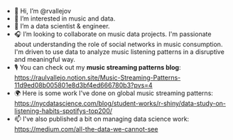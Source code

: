 - 👋 Hi, I’m @rvallejov
- 👀 I’m interested in music and data.
- 🌱 I’m a data scientist & engineer.
- 🎧 I’m looking to collaborate on music data projects. I'm passionate about understanding the role of social networks in music consumption. I'm driven to use data to analyze music listening patterns in a disruptive and meaningful way.
- 🎙️ You can check out my **music streaming patterns blog**:
  https://raulvallejo.notion.site/Music-Streaming-Patterns-11d9ed08b005801e8d3bf4ed666780b3?pvs=4
- 🌍 Here is some work I've done on global music streaming patterns:
  https://nycdatascience.com/blog/student-works/r-shiny/data-study-on-listening-habits-spotifys-top200/
- 📫 I've also published a bit on managing data science work:
  https://medium.com/all-the-data-we-cannot-see


<!---
rvallejov/rvallejov is a ✨ special ✨ repository because its `README.md` (this file) appears on your GitHub profile.
You can click the Preview link to take a look at your changes.
--->
